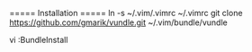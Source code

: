 ===== Installation =====
ln -s ~/.vim/.vimrc ~/.vimrc
git clone https://github.com/gmarik/vundle.git ~/.vim/bundle/vundle

vi
:BundleInstall
